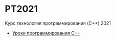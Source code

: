 # PT2021
Курс технология программирования (C++) 2021
* [Уроки программирования С++](https://ravesli.com/uroki-cpp/)
